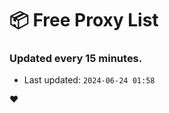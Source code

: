 # :package: Free Proxy List
### Updated every 15 minutes.

- Last updated: `2024-06-24 01:58`

:heart:
